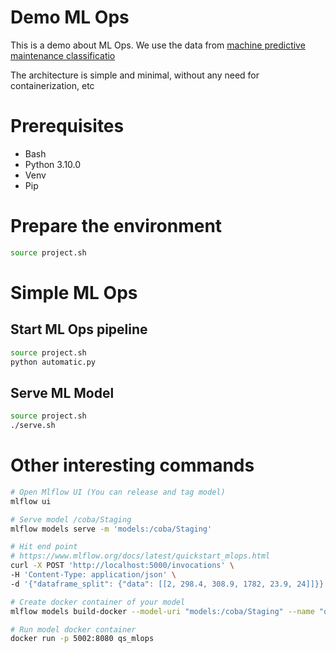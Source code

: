 # Demo ML Ops

This is a demo about ML Ops. We use the data from [machine predictive maintenance classificatio](https://www.kaggle.com/datasets/shivamb/machine-predictive-maintenance-classification)

The architecture is simple and minimal, without any need for containerization, etc

# Prerequisites

- Bash
- Python 3.10.0
- Venv
- Pip

# Prepare the environment

```bash
source project.sh
```

# Simple ML Ops

## Start ML Ops pipeline

```bash
source project.sh
python automatic.py
```

## Serve ML Model

```bash
source project.sh
./serve.sh
```

# Other interesting commands


```bash
# Open Mlflow UI (You can release and tag model)
mlflow ui

# Serve model /coba/Staging
mlflow models serve -m 'models:/coba/Staging'

# Hit end point
# https://www.mlflow.org/docs/latest/quickstart_mlops.html
curl -X POST 'http://localhost:5000/invocations' \
-H 'Content-Type: application/json' \
-d '{"dataframe_split": {"data": [[2, 298.4, 308.9, 1782, 23.9, 24]]}}'

# Create docker container of your model
mlflow models build-docker --model-uri "models:/coba/Staging" --name "qs_mlops"

# Run model docker container
docker run -p 5002:8080 qs_mlops
```